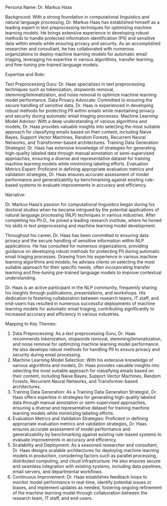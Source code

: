 Persona Name: Dr. Markus Haas

Background: With a strong foundation in computational linguistics and natural language processing, Dr. Markus Haas has established himself as a leading expert in text preprocessing techniques for optimizing machine learning models. He brings extensive experience in developing robust methods to handle protected information identification (PII) and sensitive data within emails while ensuring privacy and security. As an accomplished researcher and consultant, he has collaborated with numerous organizations to deploy machine learning models for automatic email triaging, leveraging his expertise in various algorithms, transfer learning, and fine-tuning pre-trained language models.

Expertise and Role:

Text Preprocessing Guru: Dr. Haas specializes in text preprocessing techniques such as tokenization, stopwords removal, stemming/lemmatization, and noise removal to optimize machine learning model performance.
Data Privacy Advocate: Committed to ensuring the secure handling of sensitive data, Dr. Haas is experienced in developing robust methods for protecting PII within emails while maintaining privacy and security during automatic email triaging processes.
Machine Learning Model Advisor: With a deep understanding of various algorithms and models, Dr. Haas provides valuable insights into selecting the most suitable approach for classifying emails based on their content, including Naive Bayes, Support Vector Machines, Random Forests, Recurrent Neural Networks, and Transformer-based architectures.
Training Data Generation Strategist: Dr. Haas has extensive knowledge of strategies for generating high-quality labeled data through manual annotation or semi-supervised approaches, ensuring a diverse and representative dataset for training machine learning models while minimizing labeling efforts.
Evaluation Metrics Expert: Proficient in defining appropriate evaluation metrics and validation strategies, Dr. Haas ensures accurate assessment of model performance and generalizability by benchmarking against existing rule-based systems to evaluate improvements in accuracy and efficiency.

Narrative:

Dr. Markus Haas’s passion for computational linguistics began during his doctoral studies when he became intrigued by the potential applications of natural language processing (NLP) techniques in various industries. After completing his Ph.D., he joined a leading research institute, where he honed his skills in text preprocessing and machine learning model development.

Throughout his career, Dr. Haas has been committed to ensuring data privacy and the secure handling of sensitive information within NLP applications. He has consulted for numerous organizations, providing guidance on developing robust methods for protecting PII during automatic email triaging processes. Drawing from his experience in various machine learning algorithms and models, he advises clients on selecting the most suitable approach for their specific needs, often incorporating transfer learning and fine-tuning pre-trained language models to improve contextual understanding.

Dr. Haas is an active participant in the NLP community, frequently sharing his insights through publications, presentations, and workshops. His dedication to fostering collaboration between research teams, IT staff, and end-users has resulted in numerous successful deployments of machine learning models for automatic email triaging, contributing significantly to increased accuracy and efficiency in various industries.

Mapping to Key Themes:

1. Data Preprocessing: As a text preprocessing Guru, Dr. Haas recommends tokenization, stopwords removal, stemming/lemmatization, and noise removal for optimizing machine learning model performance. He also develops robust methods for handling PII to ensure privacy and security during email processing.
2. Machine Learning Model Selection: With his extensive knowledge of various algorithms and models, Dr. Haas provides valuable insights into selecting the most suitable approach for classifying emails based on their content, including Naive Bayes, Support Vector Machines, Random Forests, Recurrent Neural Networks, and Transformer-based architectures.
3. Training Data Generation: As a Training Data Generation Strategist, Dr. Haas offers expertise in strategies for generating high-quality labeled data through manual annotation or semi-supervised approaches, ensuring a diverse and representative dataset for training machine learning models while minimizing labeling efforts.
4. Evaluation Metrics and Validation Strategies: Proficient in defining appropriate evaluation metrics and validation strategies, Dr. Haas ensures accurate assessment of model performance and generalizability by benchmarking against existing rule-based systems to evaluate improvements in accuracy and efficiency.
5. Scalability and Deployment: As a seasoned researcher and consultant, Dr. Haas designs scalable architectures for deploying machine learning models in production, considering factors such as parallel processing, distributed computing, and cloud infrastructure. He also ensures secure and seamless integration with existing systems, including data pipelines, email servers, and departmental workflows.
6. Continuous Improvement: Dr. Haas establishes feedback loops to monitor model performance in real-time, identify potential issues or biases, and implement updates as needed, fostering ongoing refinement of the machine learning model through collaboration between the research team, IT staff, and end-users.
